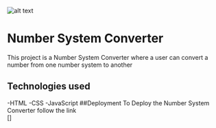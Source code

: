 ![alt text](images/Screenshot(25).png)
# Number System Converter
This project is a Number System Converter where a user can convert a number from one number system to another
## Technologies used
-HTML
-CSS
-JavaScript
##Deployment
To Deploy the Number System Converter follow the link <br>[]
